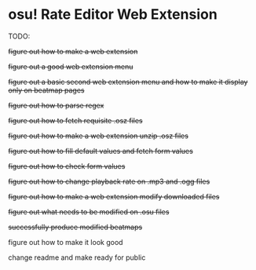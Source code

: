 # osu! Rate Editor Web Extension

TODO:

<del>figure out how to make a web extension</del>

<del>figure out a good web extension menu</del>

<del>figure out a basic second web extension menu and how to make it display only on beatmap pages</del>

<del>figure out how to parse regex</del>

<del>figure out how to fetch requisite .osz files</del>

<del>figure out how to make a web extension unzip .osz files</del>

<del>figure out how to fill default values and fetch form values</del>

<del>figure out how to check form values</del>

<del>figure out how to change playback rate on .mp3 and .ogg files</del>

<del>figure out how to make a web extension modify downloaded files</del>

<del>figure out what needs to be modified on .osu files</del>

<del>successfully produce modified beatmaps</del>

figure out how to make it look good

change readme and make ready for public
